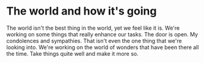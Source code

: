 # The world and how it's going

The world isn't the best thing in the world, yet we feel like it is. We're working on some things that really enhance our tasks. The door is open. My condolences and sympathies. That isn't even the one thing that we're looking into. We're working on the world of wonders that have been there all the time. Take things quite well and make it more so.
